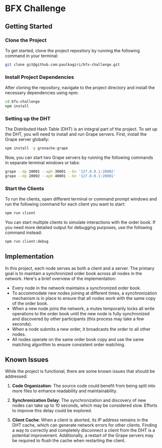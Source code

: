 # BFX Challenge

## Getting Started

### Clone the Project

To get started, clone the project repository by running the following command in your terminal:

```bash
git clone git@github.com:paulkagiri/bfx-challenge.git
```

### Install Project Dependencies

After cloning the repository, navigate to the project directory and install the necessary dependencies using npm:

```bash
cd bfx-challenge
npm install
```

### Setting up the DHT

The Distributed Hash Table (DHT) is an integral part of the project. To set up the DHT, you will need to install and run Grape servers. First, install the Grape server globally:

```bash
npm install -g grenache-grape
```

Now, you can start two Grape servers by running the following commands in separate terminal windows or tabs:

```bash
grape --dp 20001 --aph 30001 --bn '127.0.0.1:20002'
grape --dp 20002 --aph 40001 --bn '127.0.0.1:20001'
```

### Start the Clients

To run the clients, open different terminal or command prompt windows and run the following command for each client you want to start:

```bash
npm run client
```

You can start multiple clients to simulate interactions with the order book. If you need more detailed output for debugging purposes, use the following command instead:

```bash
npm run client:debug
```

## Implementation

In this project, each node serves as both a client and a server. The primary goal is to maintain a synchronized order book across all nodes in the network. Here's a brief overview of the implementation:

- Every node in the network maintains a synchronized order book.
- To accommodate new nodes joining at different times, a synchronization mechanism is in place to ensure that all nodes work with the same copy of the order book.
- When a new node joins the network, a mutex temporarily locks all write operations to the order book until the new node is fully synchronized and discovered by other participants (this process may take a few seconds).
- When a node submits a new order, it broadcasts the order to all other nodes.
- All nodes operate on the same order book copy and use the same matching algorithm to ensure consistent order matching.

## Known Issues

While the project is functional, there are some known issues that should be addressed:

1. **Code Organization**: The source code could benefit from being split into more files to enhance readability and maintainability.

2. **Synchronization Delay**: The synchronization and discovery of new nodes can take up to 10 seconds, which may be considered slow. Efforts to improve this delay could be explored.

3. **Client Cache**: When a client is aborted, its IP address remains in the DHT cache, which can generate network errors for other clients. Finding a way to correctly and completely disconnect a client from the DHT is a potential improvement. Additionally, a restart of the Grape servers may be required to flush the cache when restarting the client.
